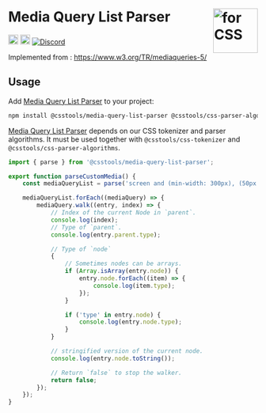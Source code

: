 # Media Query List Parser <img src="https://cssdb.org/images/css.svg" alt="for CSS" width="90" height="90" align="right">

[<img alt="npm version" src="https://img.shields.io/npm/v/@csstools/media-query-list-parser.svg" height="20">][npm-url]
[<img alt="Build Status" src="https://github.com/csstools/postcss-plugins/workflows/test/badge.svg" height="20">][cli-url]
[<img alt="Discord" src="https://shields.io/badge/Discord-5865F2?logo=discord&logoColor=white">][discord]

Implemented from : https://www.w3.org/TR/mediaqueries-5/

## Usage

Add [Media Query List Parser] to your project:

```bash
npm install @csstools/media-query-list-parser @csstools/css-parser-algorithms @csstools/css-tokenizer --save-dev
```

[Media Query List Parser] depends on our CSS tokenizer and parser algorithms.
It must be used together with `@csstools/css-tokenizer` and `@csstools/css-parser-algorithms`.

```ts
import { parse } from '@csstools/media-query-list-parser';

export function parseCustomMedia() {
	const mediaQueryList = parse('screen and (min-width: 300px), (50px < height < 30vw)');

	mediaQueryList.forEach((mediaQuery) => {
		mediaQuery.walk((entry, index) => {
			// Index of the current Node in `parent`.
			console.log(index);
			// Type of `parent`.
			console.log(entry.parent.type);

			// Type of `node`
			{
				// Sometimes nodes can be arrays.
				if (Array.isArray(entry.node)) {
					entry.node.forEach((item) => {
						console.log(item.type);
					});
				}

				if ('type' in entry.node) {
					console.log(entry.node.type);
				}
			}

			// stringified version of the current node.
			console.log(entry.node.toString());

			// Return `false` to stop the walker.
			return false;
		});
	});
}
```

[cli-url]: https://github.com/csstools/postcss-plugins/actions/workflows/test.yml?query=workflow/test
[discord]: https://discord.gg/bUadyRwkJS
[npm-url]: https://www.npmjs.com/package/@csstools/media-query-list-parser

[Media Query List Parser]: https://github.com/csstools/postcss-plugins/tree/main/packages/media-query-list-parser
